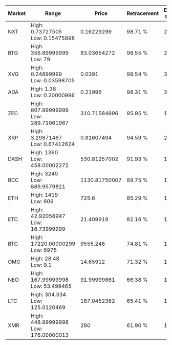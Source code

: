 | Market | Range | Price| Retracement | Doubles to 50% |
| --- | --- | --- | --- | --- |
| NXT | High: 0.73727505<br />Low: 0.15475898 | 0.16229299 | 98.71 % | 2.75 |
| BTG | High: 356.89999999<br />Low: 79 | 83.03654272 | 98.55 % | 2.62 |
| XVG | High: 0.24899999<br />Low: 0.03598705 | 0.0391 | 98.54 % | 3.64 |
| ADA | High: 1.38<br />Low: 0.20000996 | 0.21996 | 98.31 % | 3.59 |
| ZEC | High: 807.99999999<br />Low: 289.71061967 | 310.71584996 | 95.95 % | 1.77 |
| XRP | High: 3.29871467<br />Low: 0.67412624 | 0.81607494 | 94.59 % | 2.43 |
| DASH | High: 1360<br />Low: 458.00002272 | 530.81257002 | 91.93 % | 1.71 |
| BCC | High: 3240<br />Low: 889.9579821 | 1130.81750007 | 89.75 % | 1.83 |
| ETH | High: 1419<br />Low: 606 | 725.6 | 85.29 % | 1.40 |
| ETC | High: 42.92056947<br />Low: 16.73999999 | 21.409919 | 82.16 % | 1.39 |
| BTC | High: 17220.00000299<br />Low: 6975 | 9555.248 | 74.81 % | 1.27 |
| OMG | High: 28.48<br />Low: 9.1 | 14.65912 | 71.32 % | 1.28 |
| NEO | High: 167.99999998<br />Low: 53.499465 | 91.99999861 | 66.38 % | 1.20 |
| LTC | High: 304.334<br />Low: 125.0120469 | 187.0452382 | 65.41 % | 1.15 |
| XMR | High: 448.99999998<br />Low: 176.00000013 | 280 | 61.90 % | 1.12 |
